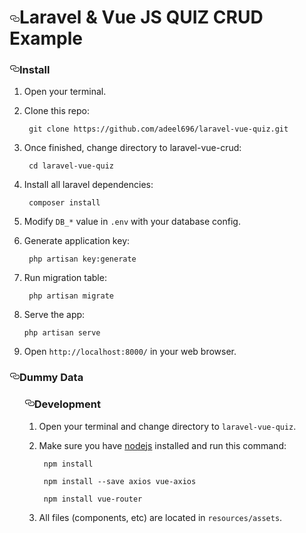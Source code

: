 <h1><a href="#laravel--vue-js-quiz-example" aria-hidden="true" class="anchor" id="user-content-laravel--vue-js-crud-example"><svg aria-hidden="true" class="octicon octicon-link" height="16" version="1.1" viewBox="0 0 16 16" width="16"><path fill-rule="evenodd" d="M4 9h1v1H4c-1.5 0-3-1.69-3-3.5S2.55 3 4 3h4c1.45 0 3 1.69 3 3.5 0 1.41-.91 2.72-2 3.25V8.59c.58-.45 1-1.27 1-2.09C10 5.22 8.98 4 8 4H4c-.98 0-2 1.22-2 2.5S3 9 4 9zm9-3h-1v1h1c1 0 2 1.22 2 2.5S13.98 12 13 12H9c-.98 0-2-1.22-2-2.5 0-.83.42-1.64 1-2.09V6.25c-1.09.53-2 1.84-2 3.25C6 11.31 7.55 13 9 13h4c1.45 0 3-1.69 3-3.5S14.5 6 13 6z"></path></svg></a>Laravel &amp; Vue JS QUIZ CRUD Example</h1>
<h3><a href="#install" aria-hidden="true" class="anchor" id="user-content-install"><svg aria-hidden="true" class="octicon octicon-link" height="16" version="1.1" viewBox="0 0 16 16" width="16"><path fill-rule="evenodd" d="M4 9h1v1H4c-1.5 0-3-1.69-3-3.5S2.55 3 4 3h4c1.45 0 3 1.69 3 3.5 0 1.41-.91 2.72-2 3.25V8.59c.58-.45 1-1.27 1-2.09C10 5.22 8.98 4 8 4H4c-.98 0-2 1.22-2 2.5S3 9 4 9zm9-3h-1v1h1c1 0 2 1.22 2 2.5S13.98 12 13 12H9c-.98 0-2-1.22-2-2.5 0-.83.42-1.64 1-2.09V6.25c-1.09.53-2 1.84-2 3.25C6 11.31 7.55 13 9 13h4c1.45 0 3-1.69 3-3.5S14.5 6 13 6z"></path></svg></a>Install</h3>
<ol>
<li>
<p>Open your terminal.</p>
</li>
<li>
<p>Clone this repo:</p>
<pre><code> git clone https://github.com/adeel696/laravel-vue-quiz.git
</code></pre>
</li>
<li>
<p>Once finished, change directory to laravel-vue-crud:</p>
<pre><code> cd laravel-vue-quiz
</code></pre>
</li>
<li>
<p>Install all laravel dependencies:</p>
<pre><code> composer install
</code></pre>
</li>
<li>
<p>Modify <code>DB_*</code> value in <code>.env</code> with your database config.</p>
</li>
<li>
<p>Generate application key:</p>
<pre><code> php artisan key:generate
</code></pre>
</li>
<li>
<p>Run migration table:</p>
<pre><code> php artisan migrate
</code></pre>
</li>
<li>
<p>Serve the app:</p>
<pre><code>php artisan serve
</code></pre>
</li>
<li>
<p>Open <code>http://localhost:8000/</code> in your web browser.</p>
</li>
</ol>
<h3><a href="#dummy-data" aria-hidden="true" class="anchor" id="user-content-dummy-data"><svg aria-hidden="true" class="octicon octicon-link" height="16" version="1.1" viewBox="0 0 16 16" width="16"><path fill-rule="evenodd" d="M4 9h1v1H4c-1.5 0-3-1.69-3-3.5S2.55 3 4 3h4c1.45 0 3 1.69 3 3.5 0 1.41-.91 2.72-2 3.25V8.59c.58-.45 1-1.27 1-2.09C10 5.22 8.98 4 8 4H4c-.98 0-2 1.22-2 2.5S3 9 4 9zm9-3h-1v1h1c1 0 2 1.22 2 2.5S13.98 12 13 12H9c-.98 0-2-1.22-2-2.5 0-.83.42-1.64 1-2.09V6.25c-1.09.53-2 1.84-2 3.25C6 11.31 7.55 13 9 13h4c1.45 0 3-1.69 3-3.5S14.5 6 13 6z"></path></svg></a>Dummy Data</h3>
<ol>

<h3><a href="#development" aria-hidden="true" class="anchor" id="user-content-development"><svg aria-hidden="true" class="octicon octicon-link" height="16" version="1.1" viewBox="0 0 16 16" width="16"><path fill-rule="evenodd" d="M4 9h1v1H4c-1.5 0-3-1.69-3-3.5S2.55 3 4 3h4c1.45 0 3 1.69 3 3.5 0 1.41-.91 2.72-2 3.25V8.59c.58-.45 1-1.27 1-2.09C10 5.22 8.98 4 8 4H4c-.98 0-2 1.22-2 2.5S3 9 4 9zm9-3h-1v1h1c1 0 2 1.22 2 2.5S13.98 12 13 12H9c-.98 0-2-1.22-2-2.5 0-.83.42-1.64 1-2.09V6.25c-1.09.53-2 1.84-2 3.25C6 11.31 7.55 13 9 13h4c1.45 0 3-1.69 3-3.5S14.5 6 13 6z"></path></svg></a>Development</h3>
<ol>
<li>
<p>Open your terminal and change directory to <code>laravel-vue-quiz</code>.</p>
</li>
<li>
<p>Make sure you have <a href="https://nodejs.org/en/download/" rel="nofollow">nodejs</a> installed and run this command:</p>
<pre><code> npm install
</code></pre>
<pre><code> npm install --save axios vue-axios
</code></pre>
<pre><code> npm install vue-router
</code></pre>
</li>
<li>
<p>All files (components, etc) are located in <code>resources/assets</code>.</p>
</li>
</ol>
